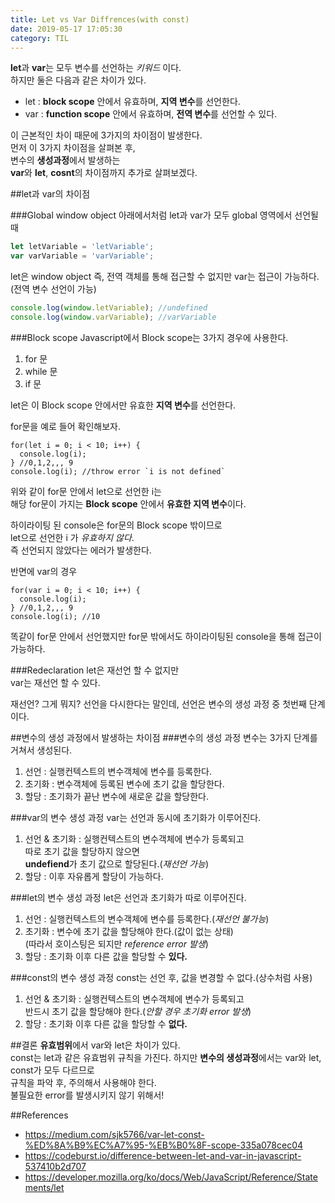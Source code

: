 ```yaml
---
title: Let vs Var Diffrences(with const)
date: 2019-05-17 17:05:30
category: TIL
---
```


**let**과 **var**는 모두 변수를 선언하는 _키워드_ 이다.  
하지만 둘은 다음과 같은 차이가 있다.

- let : **block scope** 안에서 유효하며, **지역 변수**를 선언한다.
- var : **function scope** 안에서 유효하며, **전역 변수**를 선언할 수 있다.

이 근본적인 차이 때문에 3가지의 차이점이 발생한다.  
먼저 이 3가지 차이점을 살펴본 후,  
변수의 **생성과정**에서 발생하는  
**var**와 **let**, **cosnt**의 차이점까지 추가로 살펴보겠다.  

##let과 var의 차이점

###Global window object
아래에서처럼 let과 var가 모두 global 영역에서 선언될 때  

```js
let letVariable = 'letVariable';
var varVariable = 'varVariable';
```

let은 window object 즉, 전역 객체를 통해 접근할 수 없지만
var는 접근이 가능하다.(전역 변수 선언이 가능)  

```js
console.log(window.letVariable); //undefined
console.log(window.varVariable); //varVariable
```

###Block scope
Javascript에서 Block scope는 3가지 경우에 사용한다.

1. for 문
2. while 문
3. if 문

let은 이 Block scope 안에서만 유효한 **지역 변수**를 선언한다.

for문을 예로 들어 확인해보자.

```js{4}
for(let i = 0; i < 10; i++) {
  console.log(i);
} //0,1,2,,, 9
console.log(i); //throw error `i is not defined`
```

위와 같이 for문 안에서 let으로 선언한 i는  
해당 for문이 가지는 **Block scope** 안에서 **유효한 지역 변수**이다.  
  
하이라이팅 된 console은 for문의 Block scope 밖이므로  
let으로 선언한 i 가 _유효하지 않다_.  
즉 선언되지 않았다는 에러가 발생한다.

반면에 var의 경우

```js{4}
for(var i = 0; i < 10; i++) {
  console.log(i);
} //0,1,2,,, 9
console.log(i); //10
```

똑같이 for문 안에서 선언했지만
for문 밖에서도 하이라이팅된 console을 통해 접근이 가능하다.

###Redeclaration
let은 재선언 할 수 없지만  
var는 재선언 할 수 있다.

재선언? 그게 뭐지?
선언을 다시한다는 말인데, 선언은 변수의 생성 과정 중 첫번째 단계이다.

##변수의 생성 과정에서 발생하는 차이점
###변수의 생성 과정
변수는 3가지 단계를 거쳐서 생성된다.

1. 선언 : 실행컨텍스트의 변수객체에 변수를 등록한다.
2. 초기화 : 변수객체에 등록된 변수에 초기 값을 할당한다.
3. 할당 : 초기화가 끝난 변수에 새로운 값을 할당한다.

###var의 변수 생성 과정
var는 선언과 동시에 초기화가 이루어진다.

1. 선언 & 초기화 : 실행컨텍스트의 변수객체에 변수가 등록되고  
따로 초기 값을 할당하지 않으면  
**undefiend**가 초기 값으로 할당된다.(_재선언 가능_)
2. 할당 : 이후 자유롭게 할당이 가능하다.

###let의 변수 생성 과정
let은 선언과 초기화가 따로 이루어진다.

1. 선언 : 실행컨텍스트의 변수객체에 변수를 등록한다.(_재선언 불가능_)
2. 초기화 : 변수에 초기 값을 할당해야 한다.(값이 없는 상태)  
(따라서 호이스팅은 되지만 _reference error 발생_)
3. 할당 : 초기화 이후 다른 값을 할당할 수 **있다.**

###const의 변수 생성 과정
const는 선언 후, 값을 변경할 수 없다.(상수처럼 사용)

1. 선언 & 초기화 : 실행컨텍스트의 변수객체에 변수가 등록되고  
반드시 초기 값을 할당해야 한다.(_안할 경우 초기화 error 발생_)
2. 할당 : 초기화 이후 다른 값을 할당할 수 **없다.**

##결론
**유효범위**에서 var와 let은 차이가 있다.  
const는 let과 같은 유효범위 규칙을 가진다.
하지만 **변수의 생성과정**에서는 var와 let, const가 모두 다르므로  
규칙을 파악 후, 주의해서 사용해야 한다.  
불필요한 error를 발생시키지 않기 위해서!

##References
- https://medium.com/sjk5766/var-let-const-%ED%8A%B9%EC%A7%95-%EB%B0%8F-scope-335a078cec04
- https://codeburst.io/difference-between-let-and-var-in-javascript-537410b2d707
- https://developer.mozilla.org/ko/docs/Web/JavaScript/Reference/Statements/let
